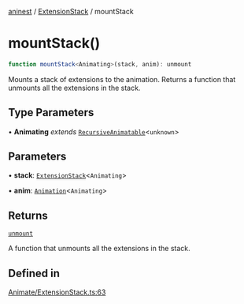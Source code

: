 [aninest](../../index.md) / [ExtensionStack](../index.md) / mountStack

# mountStack()

```ts
function mountStack<Animating>(stack, anim): unmount
```

Mounts a stack of extensions to the animation. Returns a function that
unmounts all the extensions in the stack.

## Type Parameters

• **Animating** *extends* [`RecursiveAnimatable`](../../AnimatableTypes/type-aliases/RecursiveAnimatable.md)\<`unknown`\>

## Parameters

• **stack**: [`ExtensionStack`](../type-aliases/ExtensionStack.md)\<`Animating`\>

• **anim**: [`Animation`](../../AnimatableTypes/type-aliases/Animation.md)\<`Animating`\>

## Returns

[`unmount`](../../Extension/type-aliases/unmount.md)

A function that unmounts all the extensions in the stack.

## Defined in

[Animate/ExtensionStack.ts:63](https://github.com/zphrs/aninest/blob/c0759892862ca3c4697d159317f2939666662924/core/src/Animate/ExtensionStack.ts#L63)
